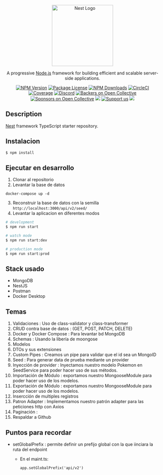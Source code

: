 <p align="center">
  <a href="http://nestjs.com/" target="blank"><img src="https://nestjs.com/img/logo-small.svg" width="200" alt="Nest Logo" /></a>
</p>

[circleci-image]: https://img.shields.io/circleci/build/github/nestjs/nest/master?token=abc123def456
[circleci-url]: https://circleci.com/gh/nestjs/nest

  <p align="center">A progressive <a href="http://nodejs.org" target="_blank">Node.js</a> framework for building efficient and scalable server-side applications.</p>
    <p align="center">
<a href="https://www.npmjs.com/~nestjscore" target="_blank"><img src="https://img.shields.io/npm/v/@nestjs/core.svg" alt="NPM Version" /></a>
<a href="https://www.npmjs.com/~nestjscore" target="_blank"><img src="https://img.shields.io/npm/l/@nestjs/core.svg" alt="Package License" /></a>
<a href="https://www.npmjs.com/~nestjscore" target="_blank"><img src="https://img.shields.io/npm/dm/@nestjs/common.svg" alt="NPM Downloads" /></a>
<a href="https://circleci.com/gh/nestjs/nest" target="_blank"><img src="https://img.shields.io/circleci/build/github/nestjs/nest/master" alt="CircleCI" /></a>
<a href="https://coveralls.io/github/nestjs/nest?branch=master" target="_blank"><img src="https://coveralls.io/repos/github/nestjs/nest/badge.svg?branch=master#9" alt="Coverage" /></a>
<a href="https://discord.gg/G7Qnnhy" target="_blank"><img src="https://img.shields.io/badge/discord-online-brightgreen.svg" alt="Discord"/></a>
<a href="https://opencollective.com/nest#backer" target="_blank"><img src="https://opencollective.com/nest/backers/badge.svg" alt="Backers on Open Collective" /></a>
<a href="https://opencollective.com/nest#sponsor" target="_blank"><img src="https://opencollective.com/nest/sponsors/badge.svg" alt="Sponsors on Open Collective" /></a>
  <a href="https://paypal.me/kamilmysliwiec" target="_blank"><img src="https://img.shields.io/badge/Donate-PayPal-ff3f59.svg"/></a>
    <a href="https://opencollective.com/nest#sponsor"  target="_blank"><img src="https://img.shields.io/badge/Support%20us-Open%20Collective-41B883.svg" alt="Support us"></a>
  <a href="https://twitter.com/nestframework" target="_blank"><img src="https://img.shields.io/twitter/follow/nestframework.svg?style=social&label=Follow"></a>
</p>
  <!--[![Backers on Open Collective](https://opencollective.com/nest/backers/badge.svg)](https://opencollective.com/nest#backer)
  [![Sponsors on Open Collective](https://opencollective.com/nest/sponsors/badge.svg)](https://opencollective.com/nest#sponsor)-->

## Description

[Nest](https://github.com/nestjs/nest) framework TypeScript starter repository.

## Instalacion

```bash
$ npm install
```

## Ejecutar en desarrollo
1. Clonar al repositorio
2. Levantar la base de datos
```
docker-compose up -d
```
3. Reconstruir la base de datos con la semilla
``` http://localhost:3000/api/v2/seed/ ``` 
4. Levantar la aplicacion en diferentes modos
```bash
# development
$ npm run start

# watch mode
$ npm run start:dev

# production mode
$ npm run start:prod
```
## Stack usado
* MongoDB
* NestJS
* Postman
* Docker Desktop

## Temas


1. Validaciones : Uso de class-validator y class-transformer
2. CRUD contra base de datos : (GET, POST, PATCH, DELETE)
3. Docker y Docker Compose : Para levantar bd MongoDB
4. Schemas : Usando la libería de moongose
5. Modelos 
6. DTOs y sus extensiones
8. Custom Pipes : Creamos un pipe para validar que el id sea un MongoID
9. Seed : Para generar data de prueba mediante un provider
10. Inyección de provider : Inyectamos nuestro modelo Pokemon en SeedService para poder hacer uso de sus métodos.
12. Importación de Módulo :  exportamos nuestro MongooseModule para poder hacer uso de los modelos.
11. Exportación de Módulo :  exportamos nuestro MongooseModule para poder hacer uso de los modelos.
13. Insercción de multiples registros
14. Patron Adapter : Implementamos nuestro patrón adapter para las peticiones http con Axios
15. Paginación : 
7. Respaldar a Github

## Puntos para recordar

- setGlobalPrefix : permite definir un prefijo global con la que iinciara la ruta del endpoint
  - En el maint.ts: 

    ``` app.setGlobalPrefix('api/v2') ```
